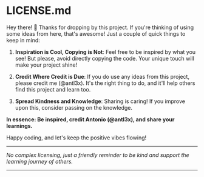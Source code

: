 # LICENSE.md

Hey there! 👋 Thanks for dropping by this project. If you're thinking of using some ideas from here, that's awesome! Just a couple of quick things to keep in mind:

1. **Inspiration is Cool, Copying is Not**: Feel free to be inspired by what you see! But please, avoid directly copying the code. Your unique touch will make your project shine!

2. **Credit Where Credit is Due**: If you do use any ideas from this project, please credit me (@antl3x). It's the right thing to do, and it'll help others find this project and learn too.

3. **Spread Kindness and Knowledge**: Sharing is caring! If you improve upon this, consider passing on the knowledge.

**In essence: Be inspired, credit Antonio (@antl3x), and share your learnings.**

Happy coding, and let's keep the positive vibes flowing!

---

*No complex licensing, just a friendly reminder to be kind and support the learning journey of others.*

---
